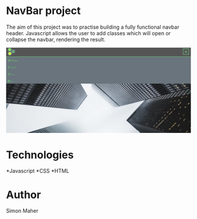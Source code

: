 # NavBar project

The aim of this project was to practise building a fully functional navbar header. Javascript allows the user to add classes which will open or collapse the navbar, rendering the result.

![preview](./navbar.PNG)

# Technologies

*Javascript
*CSS
*HTML

# Author

Simon Maher